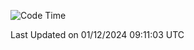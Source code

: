 <!--START_SECTION:waka-->
![Code Time](http://img.shields.io/badge/Code%20Time-1%2C511%20hrs%2019%20mins-blue)


 Last Updated on 01/12/2024 09:11:03 UTC
<!--END_SECTION:waka-->
